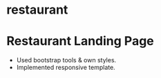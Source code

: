 # restaurant
# Restaurant Landing Page

- Used bootstrap tools & own styles.
- Implemented responsive template.
